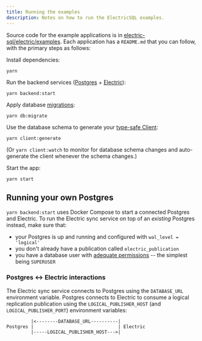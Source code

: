 ```yaml
---
title: Running the examples
description: Notes on how to run the ElectricSQL examples.
---
```


Source code for the example applications is in [electric-sql/electric/examples](https://github.com/electric-sql/electric/tree/main/examples). Each application has a `README.md` that you can follow, with the primary steps as follows:

Install dependencies:

```shell
yarn
```

Run the backend services ([Postgres](../../usage/installation/postgres.md) + [Electric](../../usage/installation/service.md)):

```shell
yarn backend:start
```

Apply database [migrations](../../usage/data-modelling/migrations.md):

```shell
yarn db:migrate
```

Use the database schema to generate your [type-safe Client](../../usage/data-access/client.md):

```shell
yarn client:generate
```

(Or `yarn client:watch` to monitor for database schema changes and auto-generate the client whenever the schema changes.)

Start the app:

```shell
yarn start
```

## Running your own Postgres

`yarn backend:start` uses Docker Compose to start a connected Postgres and Electric. To run the Electric sync service on top of an *existing* Postgres instead, make sure that:

- your Postgres is up and running and configured with `wal_level = 'logical'`
- you don't already have a publication called `electric_publication`
- you have a database user with [adequate permissions](../../usage/installation/postgres.md#permissions) -- the simplest being `SUPERUSER`

<!--

### Running the sync service

Instead of `yarn backend:start`, run:

```shell
DATABASE_URL="postgresql://..." yarn electric:start
```

Setting the `DATABASE_URL` value to the connection string to your database, in the format `postgresql://user:pass@host:port/database`. This database URL will be used by the Electric service that runs within Docker to connect to your Postgres database.

:::note
If your Postgres database runs on the host machine, you may need to provide `host.docker.internal` as the hostname.
:::

Then, prefix the `db:migrate` command with the same `DATABASE_URL`:

```shell
DATABASE_URL="postgresql://..." yarn db:migrate
```

:::note
Note that this time, the database URL is used by the migration script (not running in Docker), so there's no need to use `host.docker.internal`.
:::

-->

### Postgres <-> Electric interactions

The Electric sync service connects to Postgres using the `DATABASE_URL` environment variable. Postgres connects to Electric to consume a logical replication publication using the `LOGICAL_PUBLISHER_HOST` (and `LOGICAL_PUBLISHER_PORT`) environment variables:

```
         |<--------DATABASE_URL----------|
Postgres |                               | Electric
         |-----LOGICAL_PUBLISHER_HOST--->|
```

<!--

With the `yarn electric:start` script, `LOGICAL_PUBLISHER_HOST` defaults to `localhost`. If your sync service is running on a different host, you may need to change this. Either by patching the `./backend/startElectric.js` script, or by just running the Electric sync service directly using the `docker run` command shown in <DocPageLink path="api/service" />.

-->
